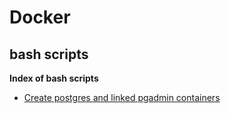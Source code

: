 
# Docker

## bash scripts

**Index of bash scripts**

- [Create postgres and linked pgadmin containers](./postgres_pgadmin_startup.sh)
